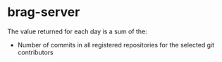 # brag-server

The value returned for each day is a sum of the:

- Number of commits in all registered repositories for the selected git contributors
